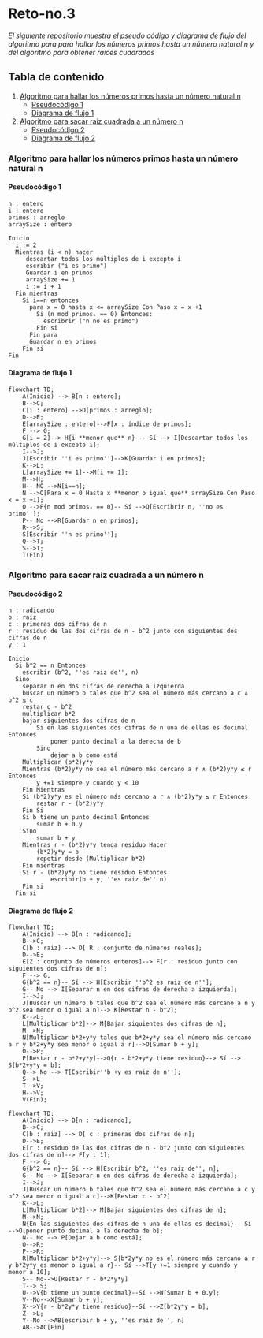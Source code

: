 # Reto-no.3
_El siguiente repositorio muestra el pseudo código y diagrama de flujo del algoritmo para para hallar los números primos hasta un número natural n y del algoritmo para obtener raíces cuadradas_
## Tabla de contenido
1. [Algoritmo para hallar los números primos hasta un número natural n](#algoritmo-para-hallar-los-números-primos-hasta-un-número-natural-n)
	- [Pseudocódigo 1](#pseudocódigo-1)
	- [Diagrama de flujo 1](#diagrama-de-flujo-1)
2. [Algoritmo para sacar raiz cuadrada a un número n](#algoritmo-para-sacar-raiz-cuadrada-a-un-número-n)
	- [Pseudocódigo 2](#pseudocódigo-2)
	- [Diagrama de flujo 2](#diagrama-de-flujo-2)

### Algoritmo para hallar los números primos hasta un número natural n
#### Pseudocódigo 1
```pseudocode
n : entero
i : entero
primos : arreglo
arraySize : entero

Inicio
  i := 2
  Mientras (i < n) hacer
     descartar todos los múltiplos de i excepto i
     escribir ("i es primo")
     Guardar i en primos
     arraySize += 1
     i := i + 1
  Fin mientras
    Si i==n entonces 
      para x = 0 hasta x <= arraySize Con Paso x = x +1
        Si (n mod primosₓ == 0) Entonces:
          escribrir ("n no es primo")
        Fin si
      Fin para
      Guardar n en primos
    Fin si
Fin
```
#### Diagrama de flujo 1
```mermaid
flowchart TD;
    A(Inicio) --> B[n : entero];
    B-->C;
    C[i : entero] -->D[primos : arreglo];
    D-->E;
    E[arraySize : entero]-->F[x : índice de primos];
    F --> G;
    G[i = 2]--> H{i **menor que** n} -- Sí --> I[Descartar todos los múltiplos de i excepto i];
    I-->J;
    J[Escribir ''i es primo'']-->K[Guardar i en primos];
    K-->L;
    L[arraySize += 1]-->M[i += 1];
    M-->H;
    H-- NO -->N[i==n];
    N -->O[Para x = 0 Hasta x **menor o igual que** arraySize Con Paso x = x +1];
    O -->P{n mod primosₓ == 0}-- Sí -->Q[Escribrir n, ''no es primo''];
    P-- No -->R[Guardar n en primos];
    R-->S;
    S[Escribir ''n es primo''];
    Q-->T;
    S-->T;
    T(Fin)
```
### Algoritmo para sacar raiz cuadrada a un número n
#### Pseudocódigo 2
```pseudocode
n : radicando
b : raiz
c : primeras dos cifras de n
r : residuo de las dos cifras de n - b^2 junto con siguientes dos cifras de n
y : 1

Inicio
  Si b^2 == n Entonces
  	escribir (b^2, ''es raiz de'', n)
  Sino
  	separar n en dos cifras de derecha a izquierda
  	buscar un número b tales que b^2 sea el número más cercano a c ∧ b^2 ≤ c
  	restar c - b^2
  	multiplicar b*2
  	bajar siguientes dos cifras de n
		Si en las siguientes dos cifras de n una de ellas es decimal Entonces
			poner punto decimal a la derecha de b
		Sino
			dejar a b como está
  	Multiplicar (b*2)y*y
	Mientras (b*2)y*y no sea el número más cercano a r ∧ (b*2)y*y ≤ r Entonces
		y +=1 siempre y cuando y < 10
	Fin Mientras
	Si (b*2)y*y es el número más cercano a r ∧ (b*2)y*y ≤ r Entonces
		restar r - (b*2)y*y
	Fin Si
	Si b tiene un punto decimal Entonces
		sumar b + 0.y
	Sino
		sumar b + y
	Mientras r - (b*2)y*y tenga residuo Hacer
		(b*2)y*y = b
		repetir desde (Multiplicar b*2)
	Fin mientras
	Si r - (b*2)y*y no tiene residuo Entonces
            escribir(b + y, ''es raiz de'' n)
	Fin si
  Fin si           
```
#### Diagrama de flujo 2
```mermaid
flowchart TD;
    A(Inicio) --> B[n : radicando];
    B-->C;
    C[b : raiz] --> D[ R : conjunto de números reales];
    D-->E;
    E[Z : conjunto de números enteros]--> F[r : residuo junto con siguientes dos cifras de n];
    F --> G;
    G{b^2 == n}-- Sí --> H[Escribir ''b^2 es raiz de n''];
    G-- No --> I[Separar n en dos cifras de derecha a izquierda];
    I-->J;
    J[Buscar un número b tales que b^2 sea el número más cercano a n y b^2 sea menor o igual a n]--> K[Restar n - b^2];
    K-->L;
    L[Multiplicar b*2]--> M[Bajar siguientes dos cifras de n];
    M-->N;
    N[Multiplicar b*2+y*y tales que b*2+y*y sea el número más cercano a r y b*2+y*y sea menor o igual a r]-->O[Sumar b + y];
    O-->P;
    P[Restar r - b*2+y*y]-->Q{r - b*2+y*y tiene residuo}--> Sí --> S[b*2+y*y = b];
    Q--> No --> T[Escribir''b +y es raiz de n''];
    S-->L
    T-->V;
    H-->V;
    V(Fin);
```
```mermaid
flowchart TD;
    A(Inicio) --> B[n : radicando];
    B-->C;
    C[b : raiz] --> D[ c : primeras dos cifras de n];
    D-->E;
    E[r : residuo de las dos cifras de n - b^2 junto con siguientes dos cifras de n]--> F[y : 1];
    F --> G;
    G{b^2 == n}-- Sí --> H[Escribir b^2, ''es raiz de'', n];
    G-- No --> I[Separar n en dos cifras de derecha a izquierda];
    I-->J;
    J[Buscar un número b tales que b^2 sea el número más cercano a c y b^2 sea menor o igual a c]-->K[Restar c - b^2]
    K-->L;
    L[Multiplicar b*2]--> M[Bajar siguientes dos cifras de n];
    M-->N;
    N{En las siguientes dos cifras de n una de ellas es decimal}-- Sí -->O[poner punto decimal a la derecha de b];
    N-- No --> P[Dejar a b como está];
    O-->R;
    P-->R;
    R[Multiplicar b*2+y*y]--> S{b*2y*y no es el número más cercano a r y b*2y*y es menor o igual a r}-- Sí -->T[y +=1 siempre y cuando y menor a 10];
    S-- No-->U[Restar r - b*2*y*y]
    T--> S;
    U-->V{b tiene un punto decimal}--Sí -->W[Sumar b + 0.y];
    V--No-->X[Sumar b + y];
    X-->Y{r - b*2y*y tiene residuo}--Sí -->Z[b*2y*y = b];
    Z-->L;
    Y--No -->AB[escribir b + y, ''es raiz de'', n]
    AB-->AC[Fin]
```

